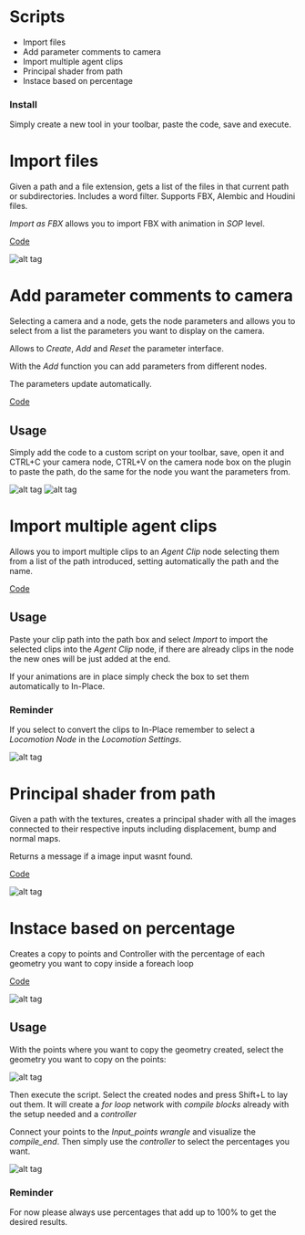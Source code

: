 
# Scripts

* Import files
* Add parameter comments to camera
* Import multiple agent clips
* Principal shader from path
* Instace based on percentage


### Install

Simply create a new tool in your toolbar, paste the code, save and execute.

# Import files

Given a path and a file extension, gets a list of the files in that current path or subdirectories. Includes a word filter. Supports FBX, Alembic and Houdini files.

*Import as FBX* allows you to import FBX with animation in *SOP* level.

[Code](https://github.com/JoseZalez/Houdini-scripts/blob/master/Import_files.py)

![alt tag](https://i.gyazo.com/002e6248921f93cfc83b0b2a7ad9e809.png)

# Add parameter comments to camera

Selecting a camera and a node, gets the node parameters and allows you to select from a list the parameters you want to display on the camera.

Allows to *Create*, *Add* and *Reset* the parameter interface.

With the *Add* function you can add parameters from different nodes.

The parameters update automatically.

[Code](https://github.com/JoseZalez/Houdini-scripts/blob/master/Camera_comments.py)


## Usage

Simply add the code to a custom script on your toolbar, save, open it and CTRL+C your camera node, CTRL+V on the camera node box on the plugin to paste the path, do the same for the node you want the parameters from.

![alt tag](https://raw.githubusercontent.com/JoseZalez/Houdini-scripts/master/images_examples/parms_camera_ui.png)
![alt tag](https://raw.githubusercontent.com/JoseZalez/Houdini-scripts/master/images_examples/parms_camera.png)

# Import multiple agent clips

Allows you to import multiple clips to an *Agent Clip* node selecting them from a list of the path introduced, setting automatically the path and the name.

[Code](https://github.com/JoseZalez/Houdini-scripts/blob/master/Import_multiple_agent_clips.py)

## Usage

Paste your clip path into the path box and select *Import* to import the selected clips into the *Agent Clip* node, if there are already clips in the node the new ones will be just added at the end.

If your animations are in place simply check the box to set them automatically to In-Place.

### Reminder

If you select to convert the clips to In-Place remember to select a *Locomotion Node* in the *Locomotion Settings*.

![alt tag](https://raw.githubusercontent.com/JoseZalez/Houdini-scripts/master/images_examples/import_agent_clip.png)

# Principal shader from path

Given a path with the textures, creates a principal shader with all the images connected to their respective inputs including displacement, bump and normal maps. 

Returns a message if a image input wasnt found.

[Code](https://github.com/JoseZalez/Houdini-scripts/blob/master/PrincipalShader_from_path.py)

![alt tag](https://raw.githubusercontent.com/JoseZalez/Houdini-scripts/master/images_examples/create_shader.png)



# Instace based on percentage

Creates a copy to points and Controller with the percentage of each geometry you want to copy inside a foreach loop

[Code](https://github.com/JoseZalez/Houdini-scripts/blob/master/Instance_percentage_based.py)

![alt tag](https://raw.githubusercontent.com/JoseZalez/Houdini-scripts/master/images_examples/scatter/scatter_preview.png)

## Usage

With the points where you want to copy the geometry created, select the geometry you want to copy on the points:

![alt tag](https://raw.githubusercontent.com/JoseZalez/Houdini-scripts/master/images_examples/scatter/Scatter_compiled_1.png)

Then execute the script. Select the created nodes and press Shift+L to lay out them. It will create a *for loop* network with *compile blocks* already with the setup needed and a *controller*

Connect your points to the *Input_points wrangle* and visualize the *compile_end*. Then simply use the *controller* to select the percentages you want.

![alt tag](https://raw.githubusercontent.com/JoseZalez/Houdini-scripts/master/images_examples/scatter/Scatter_compiled_2.png)


### Reminder

For now please always use percentages that add up to 100% to get the desired results.

